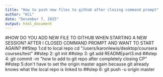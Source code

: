 ```yaml
---
title: "How to push new files to github after closing command prompt"
author: "KCL"
date: "December 7, 2015"
output: html_document
---
```

#HOW DO YOU ADD NEW FILE TO GITHUB WHEN STARTING A NEW SESSION? AFTER I CLOSED COMMAND PROMPT AND WANT TO START AGAIN?
##Step 1:cd to local repo
cd "/users/karonlewis/desktop/coursera courses/test"
##step 2:
git init
##step 3:
git add READMEpart3.md
##step 4:
git commit -m "how to add to git repo after completely closing CP"
##step 5:don't have to set the origin master again because git already knows what the local repo is linked to
##step 6:
git push -u origin master
